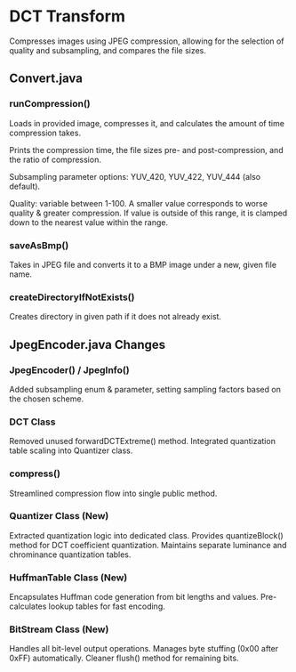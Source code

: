 # DCT Transform

Compresses images using JPEG compression, allowing for the selection of quality and subsampling, and compares the file sizes. 

## Convert.java 

### runCompression()

Loads in provided image, compresses it, and calculates the amount of time compression takes.

Prints the compression time, the file sizes pre- and post-compression, and the ratio of compression.

Subsampling parameter options: YUV_420, YUV_422, YUV_444 (also default).

Quality: variable between 1-100. A smaller value corresponds to worse quality & greater compression. 
If value is outside of this range, it is clamped down to the nearest value within the range.

### saveAsBmp()

Takes in JPEG file and converts it to a BMP image under a new, given file name.

### createDirectoryIfNotExists()

Creates directory in given path if it does not already exist.

## JpegEncoder.java Changes

### JpegEncoder() / JpegInfo()

Added subsampling enum & parameter, setting sampling factors based on the chosen scheme.

### DCT Class

Removed unused forwardDCTExtreme() method.
Integrated quantization table scaling into Quantizer class.

### compress()

Streamlined compression flow into single public method.

### Quantizer Class (New)

Extracted quantization logic into dedicated class.
Provides quantizeBlock() method for DCT coefficient quantization.
Maintains separate luminance and chrominance quantization tables.

### HuffmanTable Class (New)

Encapsulates Huffman code generation from bit lengths and values.
Pre-calculates lookup tables for fast encoding.

### BitStream Class (New)

Handles all bit-level output operations.
Manages byte stuffing (0x00 after 0xFF) automatically.
Cleaner flush() method for remaining bits.
